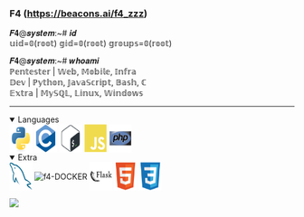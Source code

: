 ###  F4 (https://beacons.ai/f4_zzz)
𝑭𝟒@𝒔𝒚𝒔𝒕𝒆𝒎:~# 𝒊𝒅 <br>
𝕦𝕚𝕕=𝟘(𝕣𝕠𝕠𝕥) 𝕘𝕚𝕕=𝟘(𝕣𝕠𝕠𝕥) 𝕘𝕣𝕠𝕦𝕡𝕤=𝟘(𝕣𝕠𝕠𝕥) <br>

𝑭𝟒@𝒔𝒚𝒔𝒕𝒆𝒎:~# 𝒘𝒉𝒐𝒂𝒎𝒊 <br>
ℙ𝕖𝕟𝕥𝕖𝕤𝕥𝕖𝕣 | 𝕎𝕖𝕓, 𝕄𝕠𝕓𝕚𝕝𝕖, 𝕀𝕟𝕗𝕣𝕒 <br>
𝔻𝕖𝕧 | ℙ𝕪𝕥𝕙𝕠𝕟, 𝕁𝕒𝕧𝕒𝕊𝕔𝕣𝕚𝕡𝕥, 𝔹𝕒𝕤𝕙, ℂ <br>
𝔼𝕩𝕥𝕣𝕒 | 𝕄𝕪𝕊ℚ𝕃, 𝕃𝕚𝕟𝕦𝕩, 𝕎𝕚𝕟𝕕𝕠𝕨𝕤 <br>

-------------------
 
<details open>
  <summary>Languages</summary>  
  <img align="center" alt="f4-Python" height="50" width="40" src="https://raw.githubusercontent.com/devicons/devicon/master/icons/python/python-original.svg">
  <img align="center" alt="f4-Csharp" height="50" width="40" src="https://raw.githubusercontent.com/devicons/devicon/master/icons/c/c-original.svg">
  <img align="center" alt="f4-bash" height="50" width="40" src="https://raw.githubusercontent.com/devicons/devicon/master/icons/bash/bash-original.svg">
  <img align="center" alt="f4-Js" height="50" width="40" src="https://raw.githubusercontent.com/devicons/devicon/master/icons/javascript/javascript-plain.svg">
  <img align="center" alt="f4-php" height="50" width="40" src="https://raw.githubusercontent.com/devicons/devicon/master/icons/php/php-original.svg">
</details>

<details open>
  <summary>Extra</summary>
  <img align="center" alt="f4-mysql" height="50" width="40" src="https://raw.githubusercontent.com/devicons/devicon/master/icons/mysql/mysql-original.svg">
  <img align="center" alt="f4-DOCKER" height="50" width="40" src="https://user-images.githubusercontent.com/92044641/136277563-37099a20-0dbe-4e9c-b7ae-0dcb91b46fbb.png"/>
  <img align="center" alt="f4-flask" height="50" width="40" src="https://raw.githubusercontent.com/devicons/devicon/master/icons/flask/flask-original-wordmark.svg">
  <img align="center" alt="f4-HTML" height="50" width="40" src="https://raw.githubusercontent.com/devicons/devicon/master/icons/html5/html5-original.svg">
  <img align="center" alt="f4-CSS" height="50" width="40" src="https://raw.githubusercontent.com/devicons/devicon/master/icons/css3/css3-original.svg">
</details>

 
 ![](https://komarev.com/ghpvc/?username=RonaldLSB&style=for-the-badge&color=red)
